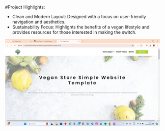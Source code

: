 #Project Highlights:
- Clean and Modern Layout: Designed with a focus on user-friendly navigation and aesthetics.
- Sustainability Focus: Highlights the benefits of a vegan lifestyle and provides resources for those interested in making the switch.

![image alt](https://github.com/codsahil/vegan-store/blob/1412a9cd7e7a4d0f1d16728b0ac3adaa2f508fc7/Screenshot%202024-09-19%20135209.png)
